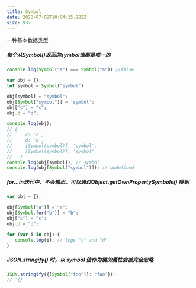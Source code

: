 ```yaml
---
title: Symbol
date: 2023-07-02T10:04:15.282Z
size: 937
---
```

一种基本数据类型

##### 每个从Symbol()返回的symbol值都是唯一的

```javascript
console.log(Symbol("a") === Symbol("a")) //false

var obj = {};
let symbol = Symbol("symbol")

obj[symbol] = "symbol";
obj[Symbol("symbol")] = 'symbol';
obj["c"] = "c";
obj.d = "d";

console.log(obj);
// {
//     c: 'c',
//     d: 'd',
//     [Symbol(symbol)]: 'symbol',
//     [Symbol(symbol)]: 'symbol'
//   }
console.log(obj[symbol]); // symbol
console.log(obj[Symbol("symbol")]); // undefined
```

##### for...in迭代中，不会输出。可以通过Object.getOwnPropertySymbols() 得到

```javascript
var obj = {};

obj[Symbol("a")] = "a";
obj[Symbol.for("b")] = "b";
obj["c"] = "c";
obj.d = "d";

for (var i in obj) {
   console.log(i); // logs "c" and "d"
}
```

##### JSON.stringify() 时，以 symbol 值作为键的属性会被完全忽略

```javascript
JSON.stringify({[Symbol("foo")]: "foo"});                 
// '{}'
```

